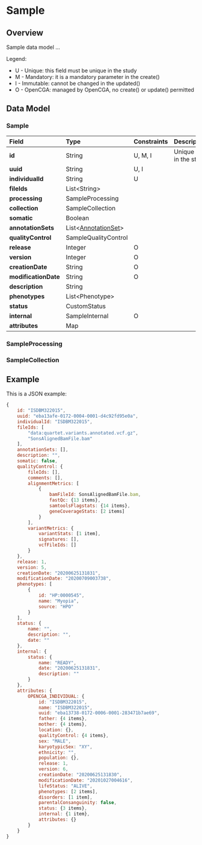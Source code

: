 # Sample

## Overview

Sample data model ...

Legend:

* U - Unique: this field must be unique in the study
* M - Mandatory: it is a mandatory parameter in the create\(\)
* I - Immutable: cannot be changed in the updated\(\)
* O - OpenCGA: managed by OpenCGA, no create\(\) or update\(\) permitted

## Data Model

### Sample

| Field | Type | Constraints | Description |
| :--- | :--- | :--- | :--- |
| **id** | String | U, M, I | Unique ID in the study |
| **uuid** | String | U, I |  |
| **individualId** | String | U |  |
| **fileIds** | List&lt;String&gt; |  |  |
| **processing** | SampleProcessing |  |  |
| **collection** | SampleCollection |  |  |
| **somatic** | Boolean |  |  |
| **annotationSets** | List&lt;[AnnotationSet](./#annotation-set)&gt; |  |  |
| **qualityControl** | SampleQualityControl |  |  |
| **release** | Integer | O |  |
| **version** | Integer | O |  |
| **creationDate** | String | O |  |
| **modificationDate** | String | O |  |
| **description** | String |  |  |
| **phenotypes** | List&lt;Phenotype&gt; |  |  |
| **status** | CustomStatus |  |  |
| **internal** | SampleInternal | O |  |
| **attributes** | Map |  |  |

### SampleProcessing



### SampleCollection



## Example

This is a JSON example:

```javascript
{
    id: "ISDBM322015", 
    uuid: "eba13afe-0172-0004-0001-d4c92fd95e0a",
    individualId: "ISDBM322015",
    fileIds: [
        "data:quartet.variants.annotated.vcf.gz",
        "SonsAlignedBamFile.bam"
    ],
    annotationSets: [],
    description: "",
    somatic: false,
    qualityControl: {
        fileIds: [],
        comments: [],
        alignmentMetrics: [
            {
                bamFileId: SonsAlignedBamFile.bam,
                fastQc: {13 items},
                samtoolsFlagstats: {14 items},
                geneCoverageStats: [2 items]
            }
        ],
        variantMetrics: {
            variantStats: [1 item],
            signatures: [],
            vcfFileIds: []
        }
    },
    release: 1,
    version: 5,
    creationDate: "20200625131831",
    modificationDate: "20200709003738",
    phenotypes: [
        {
            id: "HP:0000545",
            name: "Myopia",
            source: "HPO"
        }
    ],
    status: {
        name: "",
        description: "",
        date: ""
    },
    internal: {
        status: {
            name: "READY",
            date: "20200625131831",
            description: ""
        }
    },
    attributes: {
        OPENCGA_INDIVIDUAL: {
            id: "ISDBM322015",
            name: "ISDBM322015",
            uuid: "eba13738-0172-0006-0001-283471b7ae69",
            father: {4 items},
            mother: {4 items},
            location: {},
            qualityControl: {4 items},
            sex: "MALE",
            karyotypicSex: "XY",
            ethnicity: "",
            population: {},
            release: 1,
            version: 6,
            creationDate: "20200625131830",
            modificationDate: "20201027004616",
            lifeStatus: "ALIVE",
            phenotypes: [2 items],
            disorders: [1 item],
            parentalConsanguinity: false,
            status: {3 items},
            internal: {1 item},
            attributes: {}
        }
    }
}
```

